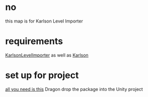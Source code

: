 # no
this map is for Karlson Level Importer
# requirements
[KarlsonLevelImporter](https://github.com/Jor02/KarlsonLevelImporter)
as well as [Karlson](https://danidev.itch.io/karlson)
# set up for project
[all you need is this](https://github.com/Jor02/KarlsonLevelImporter/releases/download/v1.0/KarlsonLevelTools.unitypackage)
Dragon drop the package into the Unity project
